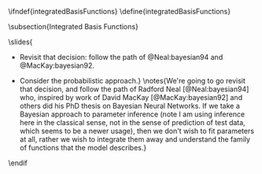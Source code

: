 \ifndef{integratedBasisFunctions}
\define{integratedBasisFunctions}

\subsection{Integrated Basis Functions}

\slides{
* Revisit that decision: follow the path of @Neal:bayesian94 and @MacKay:bayesian92.

* Consider the probabilistic approach.}
\notes{We're going to go revisit that decision, and follow the path of Radford Neal [@Neal:bayesian94] who, inspired by work of David MacKay [@MacKay:bayesian92] and others did his PhD thesis on Bayesian Neural Networks. If we take a Bayesian approach to parameter inference (note I am using inference here in the classical sense, not in the sense of prediction of test data, which seems to be a newer usage), then we don't wish to fit parameters at all, rather we wish to integrate them away and understand the family of functions that the model describes.}

\endif
